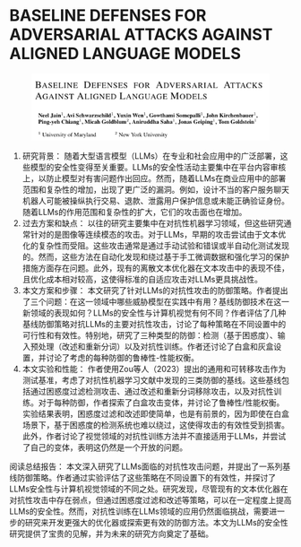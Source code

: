# BASELINE DEFENSES FOR ADVERSARIAL ATTACKS  AGAINST ALIGNED LANGUAGE MODELS

<figure><img src="../.gitbook/assets/image (1) (1) (1) (1) (1) (1) (1) (1) (1) (1) (1) (1) (1) (1) (1) (1) (1) (1) (1) (1) (1) (1) (1) (1) (1) (1) (1) (1) (1) (1) (1) (1) (1) (1) (1) (1) (1) (1) (1) (1) (1) (1) (1) (1) (1) (1) (1) (1) (1) (1) (1) (1) (1) (1) (1) (1) (1) (1) (1) (1)  (23).png" alt=""><figcaption></figcaption></figure>

1. 研究背景： 随着大型语言模型（LLMs）在专业和社会应用中的广泛部署，这些模型的安全性变得至关重要。LLMs的安全性活动主要集中在平台内容审核上，以防止模型对有害问题作出回应。然而，随着LLMs在商业应用中的部署范围和复杂性的增加，出现了更广泛的漏洞。例如，设计不当的客户服务聊天机器人可能被操纵执行交易、退款、泄露用户保护信息或未能正确验证身份。随着LLMs的作用范围和复杂性的扩大，它们的攻击面也在增加。
2. 过去方案和缺点： 以往的研究主要集中在对抗性机器学习领域，但这些研究通常针对的是图像等连续模态的攻击。对于LLMs，早期的攻击尝试由于文本优化的复杂性而受阻。这些攻击通常是通过手动试验和错误或半自动化测试发现的。然而，这些方法在自动化发现和绕过基于手工微调数据和强化学习的保护措施方面存在问题。此外，现有的离散文本优化器在文本攻击中的表现不佳，且优化成本相对较高，这使得标准的自适应攻击对LLMs更具挑战性。
3. 本文方案和步骤： 本文研究了针对LLMs的对抗性攻击的防御策略。作者提出了三个问题：在这一领域中哪些威胁模型在实践中有用？基线防御技术在这一新领域的表现如何？LLMs的安全性与计算机视觉有何不同？作者评估了几种基线防御策略对抗LLMs的主要对抗性攻击，讨论了每种策略在不同设置中的可行性和有效性。特别地，研究了三种类型的防御：检测（基于困惑度）、输入预处理（改述和重新分词）以及对抗性训练。作者还讨论了白盒和灰盒设置，并讨论了考虑的每种防御的鲁棒性-性能权衡。
4. 本文实验和性能： 作者使用Zou等人（2023）提出的通用和可转移攻击作为测试基准，考虑了对抗性机器学习文献中发现的三类防御的基线。这些基线包括通过困惑度过滤检测攻击、通过改述和重新分词移除攻击，以及对抗性训练。对于每种防御，作者探索了白盒攻击变体，并讨论了鲁棒性/性能权衡。实验结果表明，困惑度过滤和改述即使简单，也是有前景的，因为即使在白盒场景下，基于困惑度的检测系统也难以绕过，这使得攻击的有效性受到损害。此外，作者讨论了视觉领域的对抗性训练方法并不直接适用于LLMs，并尝试了自己的变体，表明这仍然是一个开放的问题。

阅读总结报告： 本文深入研究了LLMs面临的对抗性攻击问题，并提出了一系列基线防御策略。作者通过实验评估了这些策略在不同设置下的有效性，并探讨了LLMs安全性与计算机视觉领域的不同之处。研究发现，尽管现有的文本优化器在对抗性攻击中存在弱点，但通过困惑度过滤和改述等策略，可以在一定程度上提高LLMs的安全性。然而，对抗性训练在LLMs领域的应用仍然面临挑战，需要进一步的研究来开发更强大的优化器或探索更有效的防御方法。本文为LLMs的安全性研究提供了宝贵的见解，并为未来的研究方向奠定了基础。
